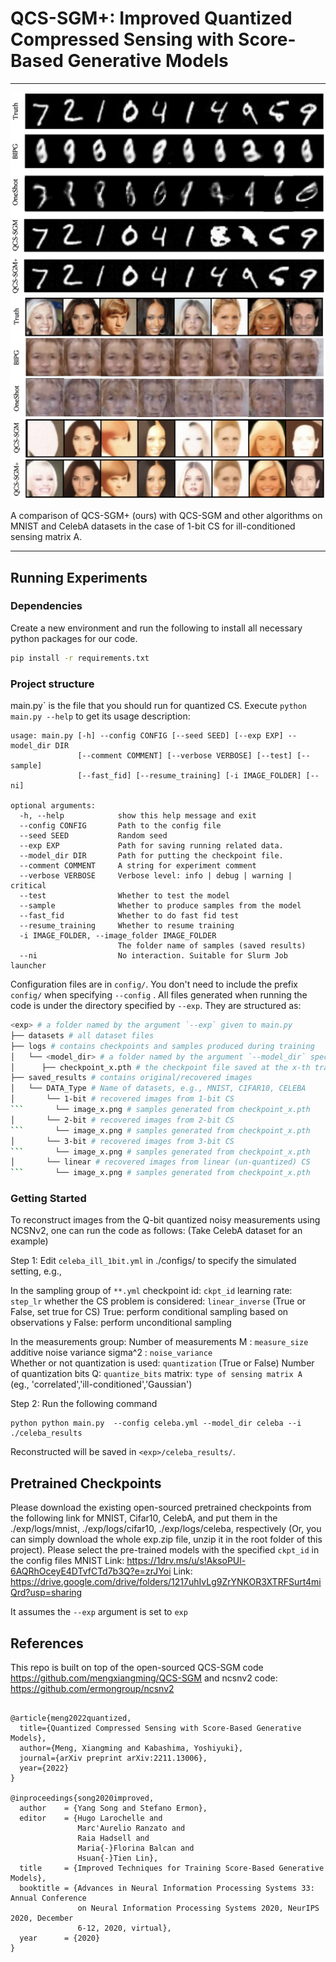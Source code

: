 # QCS-SGM+: Improved Quantized Compressed Sensing with Score-Based Generative Models

-----------------------------------------------------------------------------------------
![samples](assets/mnist.png) ![samples](assets/celeba.png)

A comparison of QCS-SGM+ (ours) with QCS-SGM and other algorithms on MNIST and CelebA datasets in the case of 1-bit CS for ill-conditioned sensing matrix A. 

-----------------------------------------------------------------------------------------

## Running Experiments

### Dependencies

Create a new environment and run the following to install all necessary python packages for our code.

```bash
pip install -r requirements.txt
```

### Project structure

main.py` is the file that you should run for quantized CS. Execute ```python main.py --help``` to get its usage description:

```
usage: main.py [-h] --config CONFIG [--seed SEED] [--exp EXP] --model_dir DIR
               [--comment COMMENT] [--verbose VERBOSE] [--test] [--sample]
               [--fast_fid] [--resume_training] [-i IMAGE_FOLDER] [--ni]

optional arguments:
  -h, --help            show this help message and exit
  --config CONFIG       Path to the config file
  --seed SEED           Random seed
  --exp EXP             Path for saving running related data.
  --model_dir DIR       Path for putting the checkpoint file.
  --comment COMMENT     A string for experiment comment
  --verbose VERBOSE     Verbose level: info | debug | warning | critical
  --test                Whether to test the model
  --sample              Whether to produce samples from the model
  --fast_fid            Whether to do fast fid test
  --resume_training     Whether to resume training
  -i IMAGE_FOLDER, --image_folder IMAGE_FOLDER
                        The folder name of samples (saved results)
  --ni                  No interaction. Suitable for Slurm Job launcher
```

Configuration files are in `config/`. You don't need to include the prefix `config/` when specifying  `--config` . All files generated when running the code is under the directory specified by `--exp`. They are structured as:

```bash
<exp> # a folder named by the argument `--exp` given to main.py
├── datasets # all dataset files
├── logs # contains checkpoints and samples produced during training
│   └── <model_dir> # a folder named by the argument `--model_dir` specified to main.py
│      ├── checkpoint_x.pth # the checkpoint file saved at the x-th training iteration
├── saved_results # contains original/recovered images
│   └── DATA_Type # Name of datasets, e.g., MNIST, CIFAR10, CELEBA
│       └── 1-bit # recovered images from 1-bit CS       
```       └── image_x.png # samples generated from checkpoint_x.pth 
│       └── 2-bit # recovered images from 2-bit CS         
```       └── image_x.png # samples generated from checkpoint_x.pth
│       └── 3-bit # recovered images from 3-bit CS        
```       └── image_x.png # samples generated from checkpoint_x.pth
│       └── linear # recovered images from linear (un-quantized) CS        
```       └── image_x.png # samples generated from checkpoint_x.pth
```



### Getting Started 
To reconstruct images from the Q-bit quantized noisy measurements using NCSNv2, one can run the code as follows:
(Take CelebA dataset for an example)

Step 1: 
Edit `celeba_ill_1bit.yml` in ./configs/ to specify the simulated setting, e.g.,

In the sampling group of `**.yml`
    checkpoint id:  `ckpt_id` 
    learning rate:  `step_lr`
    whether the CS problem is considered:  `linear_inverse`  (True or False, set true for CS)
    True: perform conditional sampling based on observations y
    False: perform unconditional sampling 

In the measurements group:
Number of measurements M : `measure_size` 
additive noise variance sigma^2 : `noise_variance`  
Whether or not quantization is used: `quantization`  (True or False)
Number of quantization bits Q: `quantize_bits`
matrix: `type of sensing matrix A `  (eg., 'correlated','ill-conditioned','Gaussian')



Step 2: 
Run the following command 
```shell
python python main.py  --config celeba.yml --model_dir celeba --i ./celeba_results
```
Reconstructed  will be saved in `<exp>/celeba_results/`.



## Pretrained Checkpoints

Please download the existing open-sourced pretrained checkpoints from the following link for MNIST, Cifar10, CelebA, and put them in the 
./exp/logs/mnist, ./exp/logs/cifar10, ./exp/logs/celeba, respectively (Or, you can simply download the whole exp.zip file, unzip it in the root folder of this project). Please select the pre-trained models with the specified `ckpt_id`  in the  config files
MNIST Link: https://1drv.ms/u/s!AksoPUl-6AQRhOceyE4DTvfCTd7b3Q?e=zrJYoi
Link: https://drive.google.com/drive/folders/1217uhIvLg9ZrYNKOR3XTRFSurt4miQrd?usp=sharing

It assumes the `--exp`   argument is set to `exp`


## References

This repo is built on top of the open-sourced QCS-SGM code https://github.com/mengxiangming/QCS-SGM and ncsnv2 code: https://github.com/ermongroup/ncsnv2

```shell

@article{meng2022quantized,
  title={Quantized Compressed Sensing with Score-Based Generative Models},
  author={Meng, Xiangming and Kabashima, Yoshiyuki},
  journal={arXiv preprint arXiv:2211.13006},
  year={2022}
}

@inproceedings{song2020improved,
  author    = {Yang Song and Stefano Ermon},
  editor    = {Hugo Larochelle and
               Marc'Aurelio Ranzato and
               Raia Hadsell and
               Maria{-}Florina Balcan and
               Hsuan{-}Tien Lin},
  title     = {Improved Techniques for Training Score-Based Generative Models},
  booktitle = {Advances in Neural Information Processing Systems 33: Annual Conference
               on Neural Information Processing Systems 2020, NeurIPS 2020, December
               6-12, 2020, virtual},
  year      = {2020}
}
```
